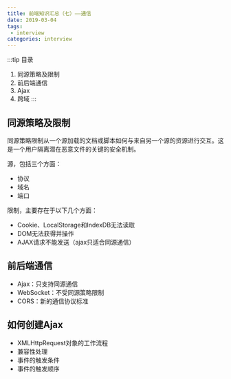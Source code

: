 ```yaml
---
title: 前端知识汇总（七）——通信
date: 2019-03-04
tags:
 - interview        
categories: interview
---
```


:::tip 目录
1. 同源策略及限制
2. 前后端通信
3. Ajax
4. 跨域
:::

## 同源策略及限制

同源策略限制从一个源加载的文档或脚本如何与来自另一个源的资源进行交互。这是一个用户隔离潜在恶意文件的关键的安全机制。

源，包括三个方面：

- 协议
- 域名
- 端口

限制，主要存在于以下几个方面：

- Cookie、LocalStorage和IndexDB无法读取
- DOM无法获得并操作
- AJAX请求不能发送（ajax只适合同源通信）

## 前后端通信

- Ajax：只支持同源通信
- WebSocket：不受同源策略限制
- CORS：新的通信协议标准

## 如何创建Ajax

- XMLHttpRequest对象的工作流程
- 兼容性处理
- 事件的触发条件
- 事件的触发顺序